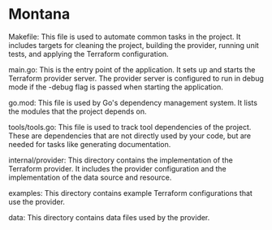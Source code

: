 # Montana

Makefile: This file is used to automate common tasks in the project. It includes targets for cleaning the project, building the provider, running unit tests, and applying the Terraform configuration.

main.go: This is the entry point of the application. It sets up and starts the Terraform provider server. The provider server is configured to run in debug mode if the -debug flag is passed when starting the application.

go.mod: This file is used by Go's dependency management system. It lists the modules that the project depends on.

tools/tools.go: This file is used to track tool dependencies of the project. These are dependencies that are not directly used by your code, but are needed for tasks like generating documentation.

internal/provider: This directory contains the implementation of the Terraform provider. It includes the provider configuration and the implementation of the data source and resource.

examples: This directory contains example Terraform configurations that use the provider.

data: This directory contains data files used by the provider.
